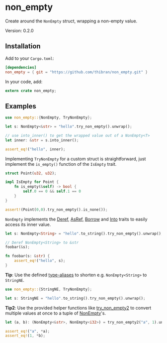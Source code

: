 # non_empty

Create around the `NonEmpty` struct, wrapping a non-empty value.

Version: 0.2.0


## Installation

Add to your `Cargo.toml`:
```toml
[dependencies]
non_empty = { git = "https://github.com/thibran/non_empty.git" }
```

In your code, add:
```rust
extern crate non_empty;
```


## Examples

```rust
use non_empty::{NonEmpty, TryNonEmpty};

let s: NonEmpty<&str> = "hello".try_non_empty().unwrap();

// use into_inner() to get the wrapped value out of a NonEmpty<T>
let inner: &str = s.into_inner();

assert_eq!("hello", inner);
```

Implementing `TryNonEmpty` for a custom struct
is straightforward, just implement the `is_empty()`
function of the `IsEmpty` trait.

```rust
struct Point(u32, u32);

impl IsEmpty for Point {
    fn is_empty(&self) -> bool {
        self.0 == 0 && self.1 == 0
    }
}

assert!(Point(0,0).try_non_empty().is_none());
```

`NonEmpty` implements the
[Deref](https://doc.rust-lang.org/std/ops/trait.Deref.html),
[AsRef](https://doc.rust-lang.org/std/convert/trait.AsRef.html),
[Borrow](https://doc.rust-lang.org/collections/borrow/trait.Borrow.html)
and [Into](https://doc.rust-lang.org/std/convert/trait.Into.html)
traits to easily access its inner value.

```rust
let s: NonEmpty<String> = "hello".to_string().try_non_empty().unwrap();

// Deref NonEmpty<String> to &str
foobar(&s); 

fn foobar(s: &str) {
    assert_eq!("hello", s);
}
```

**Tip**: Use the defined [type-aliases](index.html#types) to
shorten e.g. `NonEmpty<String>` to `StringNE`.

```rust
use non_empty::{StringNE, TryNonEmpty};

let s: StringNE = "hello".to_string().try_non_empty().unwrap();
```

**Tip2**: Use the provided helper functions like [try_non_empty2](fn.try_non_empty2.html)
to convert multiple values at once to a tuple of [NonEmpty](struct.NonEmpty.html)'s.

```rust
let (a, b): (NonEmpty<&str>, NonEmpty<i32>) = try_non_empty2("a", 1).unwrap();

assert_eq!("a", *a);
assert_eq!(1, *b);
```